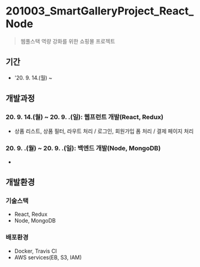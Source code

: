 
# 201003_SmartGalleryProject_React_Node
> 웹풀스택 역량 강화를 위한 쇼핑몰 프로젝트

## 기간
* '20. 9. 14.(월) ~ 

## 개발과정
### 20. 9. 14.(월) ~ 20. 9. .(일): 웹프런트 개발(React, Redux)
* 상품 리스트, 상품 필터, 라우트 처리 / 로그인, 회원가입 폼 처리 / 결제 페이지 처리
### 20. 9. .(월) ~ 20. 9. .(일): 백엔드 개발(Node, MongoDB)
* 

## 개발환경
### 기술스택
* React, Redux
* Node, MongoDB
### 배포환경
* Docker, Travis CI
* AWS services(EB, S3, IAM)



